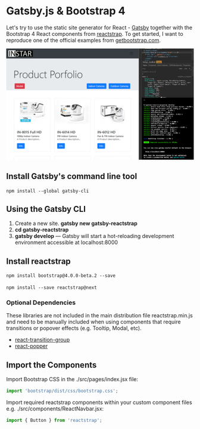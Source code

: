 # Gatsby.js & Bootstrap 4

Let's try to use the static site generator for React - [Gatsby](https://www.gatsbyjs.org) together with the Bootstrap 4 React components from [reactstrap](https://reactstrap.github.io). To get started, I want to reproduce one of the official examples from [getbootstrap.com](http://getbootstrap.com/docs/4.0/examples/album/).

![Gatsby-reactstrap](./_gatsby-reactstrap_01.png)

## Install Gatsby's command line tool

```
npm install --global gatsby-cli
```


## Using the Gatsby CLI

1. Create a new site. __gatsby new gatsby-reactstrap__
2. __cd gatsby-reactstrap__
3. __gatsby develop__ — Gatsby will start a hot-reloading development environment accessible at localhost:8000


## Install reactstrap

```
npm install bootstrap@4.0.0-beta.2 --save

npm install --save reactstrap@next
```

### Optional Dependencies

These libraries are not included in the main distribution file reactstrap.min.js and need to be manually included when using components that require transitions or popover effects (e.g. Tooltip, Modal, etc).

* [react-transition-group](https://www.npmjs.com/package/react-transition-group)
* [react-popper](https://www.npmjs.com/package/react-popper)


## Import the Components

Import Bootstrap CSS in the ./src/pages/index.jsx file:

```js
import 'bootstrap/dist/css/bootstrap.css';
```

Import required reactstrap components within your custom component files e.g. ./src/components/ReactNavbar.jsx:

```js
import { Button } from 'reactstrap';
```